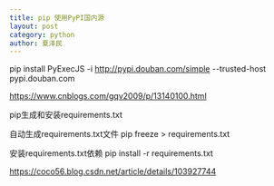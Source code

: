 ```yaml
---
title: pip 使用PyPI国内源
layout: post
category: python
author: 夏泽民
---
```

pip install PyExecJS  -i http://pypi.douban.com/simple --trusted-host pypi.douban.com

https://www.cnblogs.com/gqv2009/p/13140100.html
<!-- more -->
pip生成和安装requirements.txt

自动生成requirements.txt文件
pip freeze > requirements.txt

安装requirements.txt依赖
pip install -r requirements.txt

https://coco56.blog.csdn.net/article/details/103927744
